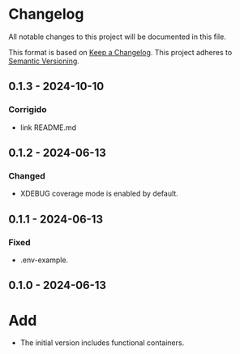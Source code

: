 # Changelog
All notable changes to this project will be documented in this file.

This format is based on [Keep a Changelog](https://keepachangelog.com). This project adheres to [Semantic Versioning](https://semver.org).

## 0.1.3 - 2024-10-10
### Corrigido
- link README.md

## 0.1.2 - 2024-06-13
### Changed
- XDEBUG coverage mode is enabled by default.

## 0.1.1 - 2024-06-13
### Fixed
- .env-example.

## 0.1.0 - 2024-06-13
# Add
- The initial version includes functional containers.
